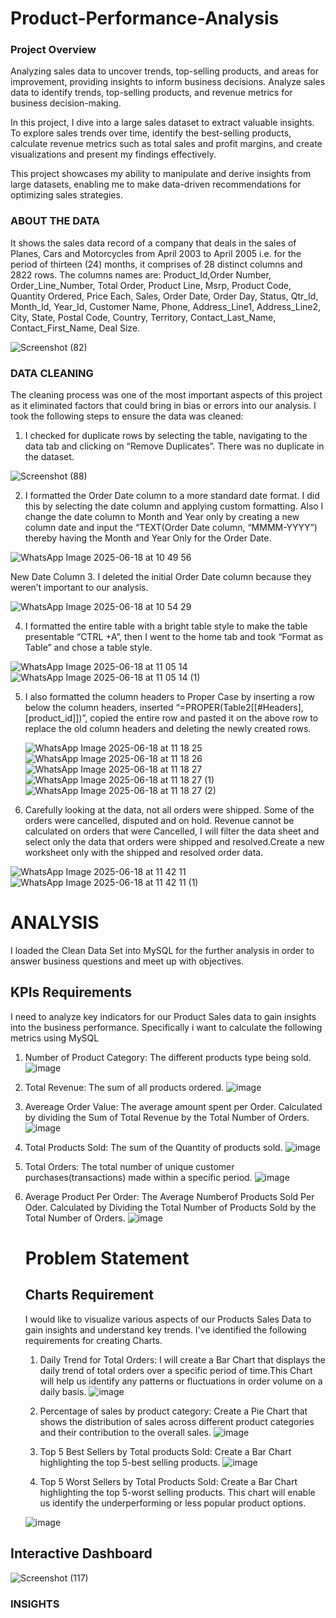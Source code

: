 # Product-Performance-Analysis

### Project Overview

Analyzing sales data to uncover trends, top-selling products, and areas for improvement, providing insights to inform business decisions. 
Analyze sales data to identify trends, top-selling products, and revenue metrics for business decision-making.

In this project, I dive into a large sales dataset to extract valuable insights. To explore sales trends over time, identify the best-selling products, calculate revenue metrics such as total sales and profit margins, and create visualizations and present my findings effectively.

This project showcases my ability to manipulate and derive insights from large datasets, enabling me to make data-driven recommendations for optimizing sales strategies.    
                                          
### ABOUT THE DATA

It shows the sales data record of a company that deals in the sales of Planes, Cars and Motorcycles from April 2003 to April 2005 i.e. for the period of thirteen (24) months, it comprises of 28 distinct columns and 2822 rows. The columns names are: Product_Id,Order Number, Order_Line_Number, Total Order, Product Line, Msrp, Product Code, Quantity Ordered, Price Each, Sales, Order Date, Order Day, Status, Qtr_Id, Month_Id, Year_Id, Customer Name, Phone, Address_Line1, Address_Line2, City, State, Postal Code, Country, Territory, Contact_Last_Name, Contact_First_Name, Deal Size.

![Screenshot (82)](https://github.com/user-attachments/assets/1351f0b7-4a1b-4ba9-9ade-17bc4cc3698c)

### DATA CLEANING
The cleaning process was one of the most important aspects of this project as it eliminated factors that could bring in bias or errors into our analysis.
I took the following steps to ensure the data was cleaned:
1.	I checked for duplicate rows by selecting the table, navigating to the data tab and clicking on “Remove Duplicates”. There was no duplicate in the dataset.

![Screenshot (88)](https://github.com/user-attachments/assets/ab70a079-9dde-4b7e-9884-7ae34343fe0f)

2.  I formatted the Order Date column to a more standard date format. I did this by selecting the date column and applying custom formatting. Also I change the date column to Month and Year only by creating a new column date and input the “TEXT(Order Date column, “MMMM-YYYY”) thereby having the Month and Year Only for the Order Date.

![WhatsApp Image 2025-06-18 at 10 49 56](https://github.com/user-attachments/assets/1dbbf150-1819-4249-88e2-00327d770d61)

New Date Column
3. I deleted the initial Order Date column because they weren’t important to our analysis.

![WhatsApp Image 2025-06-18 at 10 54 29](https://github.com/user-attachments/assets/a5b76246-1be6-4d18-8654-dc502448d02c)

4. I formatted the entire table with a bright table style to make the table presentable “CTRL +A”, then I went to the home tab and took  “Format as Table” and chose a table style.

![WhatsApp Image 2025-06-18 at 11 05 14](https://github.com/user-attachments/assets/3decaa10-f835-4569-aa2d-93328ca60dc4)
![WhatsApp Image 2025-06-18 at 11 05 14 (1)](https://github.com/user-attachments/assets/6949a193-327f-443f-bc0d-5bfcca2d1d02)

5. I also formatted the column headers to Proper Case by inserting a row below the column headers, inserted “=PROPER(Table2[[#Headers],[product_id]])”, copied the entire row and pasted it on the above row to replace the old column headers and deleting the newly created rows.

   ![WhatsApp Image 2025-06-18 at 11 18 25](https://github.com/user-attachments/assets/8cfedfa9-2bc9-4fa9-9bae-8482c05cdc56)
    ![WhatsApp Image 2025-06-18 at 11 18 26](https://github.com/user-attachments/assets/efee490b-9ae7-4a10-9baf-d2deda2e1b76)
    ![WhatsApp Image 2025-06-18 at 11 18 27](https://github.com/user-attachments/assets/a237f429-eddb-4980-a5ff-07d450408ef0)
   ![WhatsApp Image 2025-06-18 at 11 18 27 (1)](https://github.com/user-attachments/assets/c91ebac3-f080-4326-b142-776ee71888f1)
   ![WhatsApp Image 2025-06-18 at 11 18 27 (2)](https://github.com/user-attachments/assets/5b26968b-656d-469e-ad5a-68dd25c92bce)

6. Carefully looking at the data, not all orders were shipped. Some of the orders were cancelled, disputed and on hold. Revenue cannot be calculated on orders that were Cancelled, I will filter the data sheet and select only the data that orders were shipped and resolved.Create a new worksheet only with the shipped and resolved order data.

![WhatsApp Image 2025-06-18 at 11 42 11](https://github.com/user-attachments/assets/18ce22a8-9975-4e45-bc69-37138e2794bf)
![WhatsApp Image 2025-06-18 at 11 42 11 (1)](https://github.com/user-attachments/assets/955c1582-9761-4f64-8986-d15bdc39ae78)

# ANALYSIS
I loaded the Clean Data Set into MySQL for the further analysis in order to answer business questions and meet up with objectives.
## KPIs Requirements
I need to analyze key indicators for our Product Sales data to gain insights into the business performance. Specifically i want to calculate the following metrics using MySQL
1. Number of Product Category: The different products type being sold.
  ![image](https://github.com/user-attachments/assets/138fa9f7-4c3b-4a85-91ad-dfb352822f64)

2. Total Revenue: The sum of all products ordered.
   ![image](https://github.com/user-attachments/assets/55f1c07e-633c-4724-afee-161cf8f5abb2)

3. Avereage Order Value: The average amount spent per Order. Calculated by dividing the Sum of Total Revenue by the Total Number of Orders.
![image](https://github.com/user-attachments/assets/6bbd661a-180f-4144-9377-19b7ac4b1168)

4. Total Products Sold: The sum of the Quantity of products sold.
 ![image](https://github.com/user-attachments/assets/b73a800f-8c45-44f0-bfe4-3a2e00eaa799)

5. Total Orders: The total number of unique customer purchases(transactions) made within a specific period.
    ![image](https://github.com/user-attachments/assets/044c4831-82f1-45fa-938f-663aa46aaf53)

6. Average Product Per Order: The Average Numberof Products Sold Per Oder. Calculated by Dividing the Total Number of Products Sold by the Total Number of Orders.
![image](https://github.com/user-attachments/assets/34d76f4e-8a8c-49f9-aa46-eab01281df06)

   # Problem Statement

   ## Charts Requirement
   I would like to visualize various aspects of our Products Sales Data to gain insights and understand key trends. I've identified the following requirements for creating Charts.
   1. Daily Trend for Total Orders: I will create a Bar Chart that displays the daily trend of total orders over a specific period of time.This Chart will help us identify any patterns or fluctuations in order volume on a daily basis.
     ![image](https://github.com/user-attachments/assets/66f55201-6991-41a6-813c-09f74e196851)

   2. Percentage of sales by product category: Create a Pie Chart that shows the distribution of sales across different product categories and their contribution to the overall sales.
    ![image](https://github.com/user-attachments/assets/37500714-eee4-4507-a6b8-2ef852918e99)
  
   3. Top 5 Best Sellers by Total products Sold: Create a Bar Chart highlighting the top 5-best selling products.
    ![image](https://github.com/user-attachments/assets/eec046ec-4d19-466f-b4f2-5b2bfd18b81a)

   4. Top 5 Worst Sellers by Total Products Sold: Create a Bar Chart highlighting the top 5-worst selling products. This chart will enable us identify the underperforming or less popular product options.

   ![image](https://github.com/user-attachments/assets/a6e356ff-5e35-4671-b738-6a1224f4948b)

## Interactive Dashboard
![Screenshot (117)](https://github.com/user-attachments/assets/1d9704a4-70be-4562-ba75-77d08afa3a02)

### INSIGHTS





































































